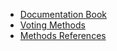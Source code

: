 * [Documentation Book](https://www.condorcet.io)
* [Voting Methods](/Docs/VotingMethods.md)
* [Methods References](MethodsReferences/)